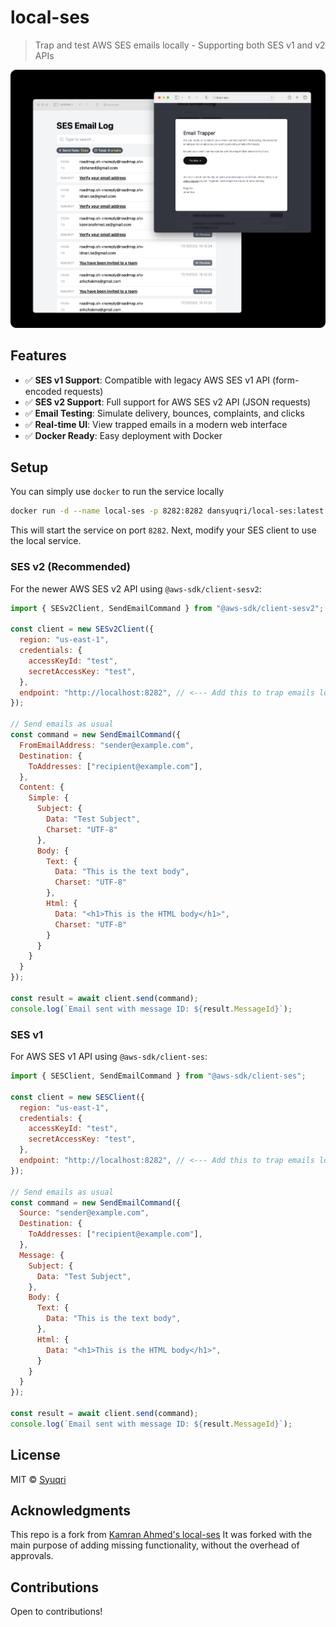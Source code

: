 # local-ses

> Trap and test AWS SES emails locally - Supporting both SES v1 and v2 APIs

![local-ses](./.github/email-demo.png)

## Features

- ✅ **SES v1 Support**: Compatible with legacy AWS SES v1 API (form-encoded requests)
- ✅ **SES v2 Support**: Full support for AWS SES v2 API (JSON requests)
- ✅ **Email Testing**: Simulate delivery, bounces, complaints, and clicks
- ✅ **Real-time UI**: View trapped emails in a modern web interface
- ✅ **Docker Ready**: Easy deployment with Docker

## Setup

You can simply use `docker` to run the service locally

```bash
docker run -d --name local-ses -p 8282:8282 dansyuqri/local-ses:latest
```

This will start the service on port `8282`. Next, modify your SES client to use the local service.

### SES v2 (Recommended)

For the newer AWS SES v2 API using `@aws-sdk/client-sesv2`:

```javascript
import { SESv2Client, SendEmailCommand } from "@aws-sdk/client-sesv2";

const client = new SESv2Client({
  region: "us-east-1",
  credentials: {
    accessKeyId: "test",
    secretAccessKey: "test",
  },
  endpoint: "http://localhost:8282", // <--- Add this to trap emails locally
});

// Send emails as usual
const command = new SendEmailCommand({
  FromEmailAddress: "sender@example.com",
  Destination: {
    ToAddresses: ["recipient@example.com"],
  },
  Content: {
    Simple: {
      Subject: {
        Data: "Test Subject",
        Charset: "UTF-8"
      },
      Body: {
        Text: {
          Data: "This is the text body",
          Charset: "UTF-8"
        },
        Html: {
          Data: "<h1>This is the HTML body</h1>",
          Charset: "UTF-8"
        }
      }
    }
  }
});

const result = await client.send(command);
console.log(`Email sent with message ID: ${result.MessageId}`);
```

### SES v1

For AWS SES v1 API using `@aws-sdk/client-ses`:

```javascript
import { SESClient, SendEmailCommand } from "@aws-sdk/client-ses";

const client = new SESClient({
  region: "us-east-1",
  credentials: {
    accessKeyId: "test",
    secretAccessKey: "test",
  },
  endpoint: "http://localhost:8282", // <--- Add this to trap emails locally
});

// Send emails as usual
const command = new SendEmailCommand({
  Source: "sender@example.com",
  Destination: {
    ToAddresses: ["recipient@example.com"],
  },
  Message: {
    Subject: {
      Data: "Test Subject",
    },
    Body: {
      Text: {
        Data: "This is the text body",
      },
      Html: {
        Data: "<h1>This is the HTML body</h1>",
      }
    }
  }
});

const result = await client.send(command);
console.log(`Email sent with message ID: ${result.MessageId}`);
```

## License

MIT © [Syuqri](https://github.com/Dansyuqri)

## Acknowledgments
This repo is a fork from [Kamran Ahmed's local-ses](https://github.com/kamranahmedse/local-ses)
It was forked with the main purpose of adding missing functionality, without the overhead of approvals.

## Contributions
Open to contributions!
